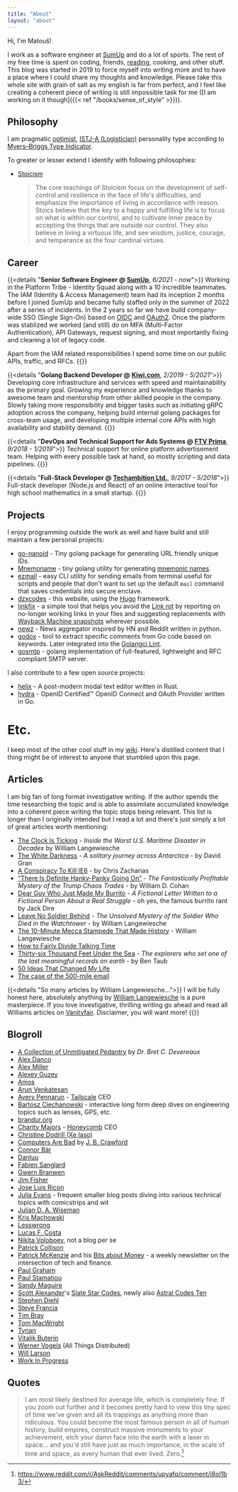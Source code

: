 ```yaml
---
title: "About"
layout: "about"
---
```


Hi, I'm Matouš!

I work as a software engineer at [SumUp](https://sumup.com/) and do a lot of sports.
The rest of my free time is spent on coding, friends, [reading](/books), cooking, and other stuff.
This blog was started in 2019 to force myself into writing more and to have a place where I could share my
thoughts and knowledge. Please take this whole site with grain of salt as my english is far from perfect,
and I feel like creating a coherent piece of writing is still impossible task for me
([I am working on it though]({{< ref "/books/sense_of_style" >}})).

## Philosophy

I am pragmatic [optimist](https://en.wikipedia.org/wiki/Optimism), [ISTJ-A (Logistician)](https://www.16personalities.com/profiles/b62d4560c6e86)
personality type according to [Myers–Briggs Type Indicator](https://en.wikipedia.org/wiki/Myers%E2%80%93Briggs_Type_Indicator).

To greater or lesser extend I identify with following philosophies:

- [Stoicism](https://en.wikipedia.org/wiki/Stoicism)

  > The core teachings of Stoicism focus on the development of self-control and resilience in the face of life's
  > difficulties, and emphasize the importance of living in accordance with reason. Stoics believe that the key to a happy
  > and fulfilling life is to focus on what is within our control, and to cultivate inner peace by accepting the things that
  > are outside our control. They also believe in living a virtuous life, and see wisdom, justice, courage, and temperance
  > as the four cardinal virtues.

## Career

{{<details "**Senior Software Engineer @ [SumUp](https://sumup.com/)**, _6/2021_ - _now_">}}
Working in the Platform Tribe - Identity Squad along with a 10 incredible teammates.
The IAM (Identity & Access Management) team had its inception 2 months before I joined SumUp and became
fully staffed only in the summer of 2022 after a series of incidents. In the 2 years so far
we have build company-wide SSO (Single Sign-On) based on [OIDC](https://openid.net/connect/) and [OAuth2](https://oauth.net/2/).
Once the platform was stablized we worked (and still) do on MFA (Multi-Factor Authentication), API Gateways, request signing,
and most importantly fixing and cleaning a lot of legacy code.

Apart from the IAM related responsibilities I spend some time on our public APIs, traffic, and RFCs.
{{</details>}}

{{<details "**Golang Backend Developer @ [Kiwi.com](https://www.kiwi.com/)**, _2/2019 - 5/2021_">}}
Developing core infrastructure and services with speed and maintainability as the primary goal.
Growing my experience and knowledge thanks to awesome team and mentorship from other
skilled people in the company. Slowly taking more responsibility and bigger tasks such
as initiating gRPC adoption across the company, helping build internal golang packages
for cross-team usage, and developing multiple internal core APIs with high availability
and stability demand.
{{</details>}}

{{<details "**DevOps and Technical Support for Ads Systems @ [FTV Prima](https://www.iprima.cz/)**, _9/2018 - 1/2019_">}}
Technical support for online platform advertisement team. Helping with every possible task at hand, so mostly scripting and data pipelines.
{{</details>}}

{{<details "**Full-Stack Developer @ [Techambition Ltd.](https://en.techambition.com/)**, _9/2017 - 5/2018_">}}
Full-stack developer (Node.js and React) of an online interactive tool for high school mathematics in a small startup.
{{</details>}}

## Projects

I enjoy programming outside the work as well and have build and still maintain
a few personal projects:

* [go-nanoid](https://github.com/matoous/go-nanoid) -
  Tiny golang package for generating URL friendly unique IDs.
* [Mnemoname](https://github.com/matoous/mnemoname) -
  tiny golang utility for generating [mnemonic names](https://web.archive.org/web/20090918202746/http://tothink.com/mnemonic/wordlist.html).
* [ezmail](https://github.com/matoous/ezmail) -
  easy CLI utility for sending emails from terminal useful for scripts and people
  that don't want to set up the default `mail` command that saves credentials
  into secure enclave.
* [dzxcodes](https://github.com/matoous/dzxcodes) -
  this website, using the [Hugo](https://gohugo.io/) framework.
* [linkfix](https://github.com/matoous/linkfix) -
  a simple tool that helps you avoid the [Link rot](https://en.wikipedia.org/wiki/Link_rot)
  by reporting on no-longer working links in your files and suggesting replacements with
  [Wayback Machine snapshots](https://archive.org/web/) wherever possible.
* [newz](https://github.com/matoous/newz) - 
  News aggregator inspired by HN and Reddit written in python.
* [godox](https://github.com/matoous/godox) - 
  tool to extract specific comments from Go code based on keywords.
  Later integrated into the [Golangci Lint](https://github.com/golangci/golangci-lint). 
* [gosmtp](https://github.com/matoous/gosmtp) -
  golang implementation of full-featured, lightweight and RFC compliant SMTP server.

I also contribute to a few open source projects:

* [helix](https://github.com/helix-editor/helix) - A post-modern modal text editor written in Rust.
* [hydra](https://github.com/ory/hydra/) - OpenID Certified™ OpenID Connect and OAuth Provider written in Go.

# Etc.

I keep most of the other cool stuff in my [wiki](https://wiki.dzx.cz). Here's distilled content that I thing might be of interest to anyone that stumbled upon this page.

## Articles

I am big fan of long format investigative writing. If the author spends the time researching the topic and is able to assimilate accumulated knowledge
into a coherent piece writing the topic stops being relevant. This list is longer than I originally intended but I read a lot and there's just simply a lot of great
articles worth mentioning:

- [The Clock Is Ticking](https://www.vanityfair.com/news/2018/04/inside-el-faro-the-worst-us-maritime-disaster-in-decades) _- Inside the Worst U.S. Maritime Disaster in Decades_ by William Langewiesche
- [The White Darkness](https://www.newyorker.com/magazine/2018/02/12/the-white-darkness) _- A solitary journey across Antarctica_ - by David Gran
- [A Conspiracy To Kill IE6](https://blog.chriszacharias.com/a-conspiracy-to-kill-ie6) - by Chris Zacharias
- [“There Is Definite Hanky-Panky Going On”](https://www.vanityfair.com/news/2019/10/the-mystery-of-the-trump-chaos-trades) _- The Fantastically Profitable Mystery of the Trump Chaos Trades_ - by William D. Cohan
- [Dear Guy Who Just Made My Burrito](https://medium.com/@jackdire/dear-guy-who-just-made-my-burrito-fd08c0babb57) _- A Fictional Letter Written to a Fictional Person About a Real Struggle_ - oh yes, the famous burrito rant by Jack Dire
- [Leave No Soldier Behind](https://www.vanityfair.com/news/2019/01/the-unsolved-mystery-of-the-soldier-who-died-in-the-watchtower) _- The Unsolved Mystery of the Soldier Who Died in the Watchtower_ - by William Langewiesche
- [The 10-Minute Mecca Stampede That Made History](https://www.vanityfair.com/news/2018/01/the-mecca-stampede-that-made-history-hajj) - William Langewiesche
- [How to Fairly Divide Talking Time](https://mason.gmu.edu/~rhanson/equatalk.html)
- [Thirty-six Thousand Feet Under the Sea](https://www.newyorker.com/magazine/2020/05/18/thirty-six-thousand-feet-under-the-sea) _-  The explorers who set one of the last meaningful records on earth_ - by Ben Taub
- [50 Ideas That Changed My Life](https://www.perell.com/blog/50-ideas-that-changed-my-life)
- [The case of the 500-mile email](https://www.ibiblio.org/harris/500milemail.html)

{{<details "So many articles by William Langewiesche...">}}
I will be fully honest here, absolutely anything by
[William Langewiesche](https://en.wikipedia.org/wiki/William_Langewiesche) is a pure masterpiece.
If you love investigative, thrilling writing go ahead and read all Williams articles on
[Vanityfair](https://www.vanityfair.com/contributor/william-langewiesche). Disclaimer, you will want more!
{{</details>}}

## Blogroll

- [A Collection of Unmitigated Pedantry](https://acoup.blog) by _Dr. Bret C. Devereaux_
- [Alex Danco](https://alexdanco.com/)
- [Alex Miller](https://alex.miller.garden)
- [Alexey Guzey](https://guzey.com/)
- [Amos](https://fasterthanli.me)
- [Arun Venkatesan](https://www.arun.is)
- [Avery Pennarun](https://apenwarr.ca/) - [Tailscale](https://tailscale.com) CEO
- [Bartosz Ciechanowski](https://ciechanow.ski/archives/) - interactive long form deep dives on engineering topics such as lenses, GPS, etc.
- [brandur.org](https://brandur.org)
- [Charity Majors](https://charity.wtf/) - [Honeycomb](https://www.honeycomb.io/) CEO
- [Christine Dodrill (Xe Iaso)](https://xeiaso.net/blog)
- [Computers Are Bad](https://computer.rip/) by [J. B. Crawford](https://jbcrawford.us/)
- [Connor Bär](https://connorbaer.com/)
- [Danluu](https://danluu.com/)
- [Fabien Sanglard](https://fabiensanglard.net/)
- [Gwern Branwen](https://www.gwern.net/index)
- [Jim Fisher](https://jameshfisher.com)
- [Jose Luis Ricon](https://nintil.com)
- [Julia Evans](https://jvns.ca) - frequent smaller blog posts diving into various technical topics with comicstrips and wit
- [Julian D. A. Wiseman](http://www.jdawiseman.com/index.html)
- [Kris Machowski](https://www.machow.ski/)
- [Lesswrong](https://www.lesswrong.com)
- [Lucas F. Costa](https://lucasfcosta.com)
- [Nikita Voloboev](https://nikiv.dev/), not a blog per se
- [Patrick Collison](https://patrickcollison.com)
- [Patrick McKenzie](https://www.kalzumeus.com/standing-invitation/) and his [Bits about Money](https://www.bitsaboutmoney.com) - a weekly newsletter on the intersection of tech and finance.
- [Paul Graham](http://paulgraham.com/articles.html)
- [Paul Stamatiou](https://paulstamatiou.com/)
- [Sandy Maguire](https://sandymaguire.me/blog/archives/)
- [Scott Alexander](https://en.wikipedia.org/wiki/Slate_Star_Codex)'s [Slate Star Codes](https://slatestarcodex.com), newly also [Astral Codes Ten](https://astralcodexten.substack.com)
- [Stephen Diehl](https://www.stephendiehl.com/blog.html)
- [Steve Francia](https://spf13.com/)
- [Tim Bray](https://www.tbray.org/ongoing/)
- [Tom MacWright](https://macwright.com/)
- [Tynan](https://tynan.com/)
- [Vitalik Buterin](https://vitalik.ca/)
- [Werner Vogels](https://www.allthingsdistributed.com/) (All Things Distributed)
- [Will Larson](https://lethain.com/)
- [Work In Progress](https://www.worksinprogress.co/)

## Quotes

> I am most likely destined for average life, which is completely fine.
  If you zoom out further and it becomes pretty hard to view this tiny spec of time we've given
  and all its trappings as anything more than ridiculous. You could become the most famous person in all of human history,
  build empires, construct massive monuments to your achievement, etch your damn face into the earth with a laser in space...
  and you'd still have just as much importance, in the scale of time and space, as every human that ever lived. Zero.[^average]

[^average]: https://www.reddit.com/r/AskReddit/comments/upyafq/comment/i8ol1b3/



